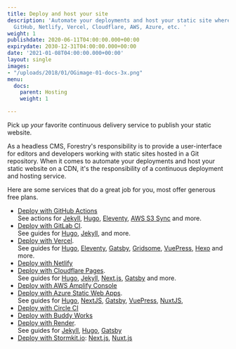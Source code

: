 ```yaml
---
title: Deploy and host your site
description: 'Automate your deployments and host your static site where you want:
  GitHub, Netlify, Vercel, Cloudflare, AWS, Azure, etc. '
weight: 1
publishdate: 2020-06-11T04:00:00.000+00:00
expirydate: 2030-12-31T04:00:00.000+00:00
date: '2021-01-08T04:00:00.000+00:00'
layout: single
images:
- "/uploads/2018/01/OGimage-01-docs-3x.png"
menu:
  docs:
    parent: Hosting
    weight: 1

---
```

Pick up _your_ favorite continuous delivery service to publish your static website.

As a headless CMS, Forestry's responsibility is to provide a user-interface for editors and developers working with static sites hosted in a Git repository. When it comes to automate your deployments and host your static website on a CDN, it's the responsibility of a continuous deployment and hosting service.

Here are some services that do a great job for you, most offer generous free plans.

* [Deploy with GitHub Actions](https://github.com/features/actions)   
  See actions for [Jekyll](https://github.com/marketplace/actions/jekyll-actions), [Hugo](https://github.com/marketplace/actions/hugo-setup), [Eleventy](https://github.com/marketplace/actions/eleventy-action), [AWS S3 Sync](https://github.com/marketplace/actions/s3-sync) and more.
* [Deploy with GitLab CI](https://about.gitlab.com/blog/2016/04/07/gitlab-pages-setup/).   
  See guides for [Hugo](https://gohugo.io/hosting-and-deployment/hosting-on-gitlab/), [Jekyll](https://about.gitlab.com/blog/2016/04/07/gitlab-pages-setup/#option-b-gitlab-ci-for-jekyll-websites), and more.
* [Deploy with Vercel](https://vercel.com/docs/v2/introduction/).   
  See guides for [Hugo](https://vercel.com/guides/deploying-hugo-with-vercel "Deploy  hugo with Vercel"), [Eleventy](https://vercel.com/guides/deploying-eleventy-with-vercel "Deploy Eleventy with Vercel"), [Gatsby](https://vercel.com/guides/deploying-gatsby-with-vercel "Deploy Gatsby with Vercel"), [Gridsome](https://vercel.com/guides/deploying-gridsome-with-vercel "Deploy Gridsome with Vercel"), [VuePress](https://vercel.com/guides/deploying-vuepress-to-vercel "Deploy VuePress with Vercel"), [Hexo](https://vercel.com/guides/deploying-hexo-with-vercel "Deploy Hexo with Vercel") and more.
* [Deploy with Netlify](https://www.netlify.com/docs/continuous-deployment/)
* [Deploy with Cloudflare Pages](https://pages.cloudflare.com/).   
  See guides for [Hugo](https://developers.cloudflare.com/pages/how-to/deploy-a-hugo-site), [Jekyll](https://developers.cloudflare.com/pages/how-to/deploy-a-jekyll-site), [Next.js](https://developers.cloudflare.com/pages/how-to/deploy-a-nextjs-site), [Gatsby](https://developers.cloudflare.com/pages/how-to/deploy-a-gatsby-site) and more.
* [Deploy with AWS Amplify Console](https://console.aws.amazon.com/amplify/home)
* [Deploy with Azure Static Web Apps](https://docs.microsoft.com/en-us/azure/static-web-apps/).   
  See guides for [Hugo](https://docs.microsoft.com/en-us/azure/static-web-apps/publish-hugo "Publish from Hugo"), [NextJS](https://docs.microsoft.com/en-us/azure/static-web-apps/deploy-nextjs "Publish from NextJS"), [Gatsby](https://docs.microsoft.com/en-us/azure/static-web-apps/publish-gatsby "Publish from Gatsby"), [VuePress](https://docs.microsoft.com/en-us/azure/static-web-apps/publish-vuepress "Publish from VuePress"), [NuxtJS](https://docs.microsoft.com/en-us/azure/static-web-apps/deploy-nuxtjs "Publish from NuxtJS"),
* [Deploy with Circle CI](https://forestry.io/blog/automate-deploy-w-circle-ci/)
* [Deploy with Buddy Works](https://buddy.works/docs/deployments)
* [Deploy with Render](https://render.com/docs).   
  See guides for [Jekyll](https://render.com/docs/deploy-jekyll), [Hugo](https://render.com/docs/deploy-hugo), [Gatsby](https://render.com/docs/deploy-gatsby)
* [Deploy with Stormkit.io](https://www.stormkit.io/docs/deployments/): [Next.js](https://www.stormkit.io/docs/deployments/configuration/next), [Nuxt.js](https://www.stormkit.io/docs/deployments/configuration/nuxt)